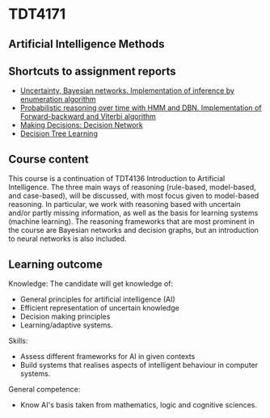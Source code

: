 # TDT4171

## Artificial Intelligence Methods

## Shortcuts to assignment reports
* [Uncertainty, Bayesian networks. Implementation of inference by enumeration algorithm](https://github.com/Eliassg/TDT4171/blob/main/assignment_1/TDT4171_Assignment_1_report_eliassg.pdf)
* [Probabilistic reasoning over time with HMM and DBN. Implementation of Forward-backward and Viterbi algorithm](https://github.com/Eliassg/TDT4171/blob/main/assignment_2/TDT4171_Assignment_2_eliassg.pdf)
* [Making Decisions: Decision Network](https://github.com/Eliassg/TDT4171/blob/main/assignment_3/TDT4171_Assignment_3_eliassg.pdf)
* [Decision Tree Learning](https://github.com/Eliassg/TDT4171/blob/main/assignment_4/TDT4171_Assignment_4_eliassg.pdf)


## Course content
This course is a continuation of TDT4136 Introduction to Artificial Intelligence. The three main ways of reasoning (rule-based, model-based, and case-based), will be discussed, with most focus given to model-based reasoning. In particular, we work with reasoning based with uncertain and/or partly missing information, as well as the basis for learning systems (machine learning). The reasoning frameworks that are most prominent in the course are Bayesian networks and decision graphs, but an introduction to neural networks is also included.

## Learning outcome
Knowledge:
The candidate will get knowledge of: 
- General principles for artificial intelligence (AI)
- Efficient representation of uncertain knowledge
- Decision making principles
- Learning/adaptive systems.

Skills:
- Assess different frameworks for AI in given contexts
- Build systems that realises aspects of intelligent behaviour in computer systems.

General competence: 
- Know AI's basis taken from mathematics, logic and cognitive sciences.

